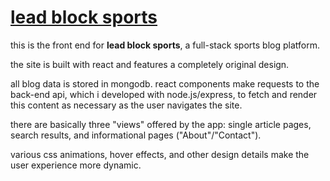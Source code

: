 # [lead block sports](https://www.leadblocksports.blog/)

this is the front end for **lead block sports**, a full-stack sports blog platform.

the site is built with react and features a completely original design.

all blog data is stored in mongodb. react components make requests to the back-end api,
which i developed with node.js/express, to fetch and render this content as necessary 
as the user navigates the site.

there are basically three "views" offered by the app: single article pages,
search results, and informational pages ("About"/"Contact").

various css animations, hover effects, and other design details make the user
experience more dynamic.